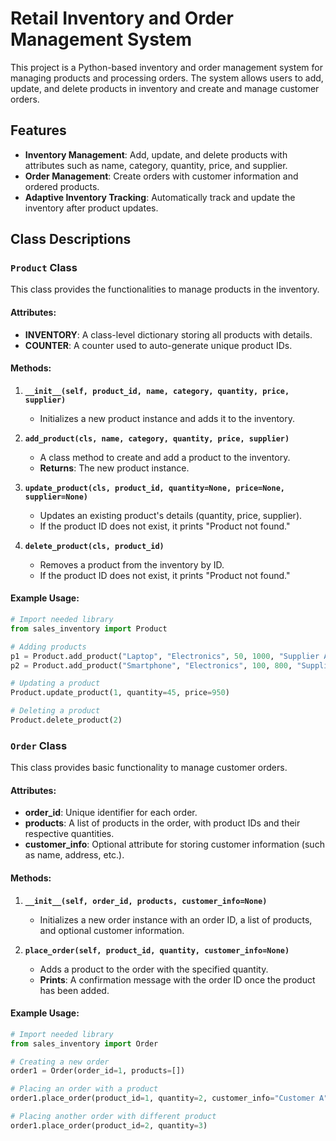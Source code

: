 # Retail Inventory and Order Management System

This project is a Python-based inventory and order management system for managing products and processing orders. The system allows users to add, update, and delete products in inventory and create and manage customer orders.

## Features

- **Inventory Management**: Add, update, and delete products with attributes such as name, category, quantity, price, and supplier.
- **Order Management**: Create orders with customer information and ordered products.
- **Adaptive Inventory Tracking**: Automatically track and update the inventory after product updates.

## Class Descriptions

### `Product` Class

This class provides the functionalities to manage products in the inventory.

#### Attributes:
- **INVENTORY**: A class-level dictionary storing all products with details.
- **COUNTER**: A counter used to auto-generate unique product IDs.

#### Methods:
1. **`__init__(self, product_id, name, category, quantity, price, supplier)`**
   - Initializes a new product instance and adds it to the inventory.

2. **`add_product(cls, name, category, quantity, price, supplier)`**
   - A class method to create and add a product to the inventory.
   - **Returns**: The new product instance.

3. **`update_product(cls, product_id, quantity=None, price=None, supplier=None)`**
   - Updates an existing product's details (quantity, price, supplier).
   - If the product ID does not exist, it prints "Product not found."

4. **`delete_product(cls, product_id)`**
   - Removes a product from the inventory by ID.
   - If the product ID does not exist, it prints "Product not found."

#### Example Usage:
```python
# Import needed library
from sales_inventory import Product

# Adding products
p1 = Product.add_product("Laptop", "Electronics", 50, 1000, "Supplier A")
p2 = Product.add_product("Smartphone", "Electronics", 100, 800, "Supplier B")

# Updating a product
Product.update_product(1, quantity=45, price=950)

# Deleting a product
Product.delete_product(2)
```

### `Order` Class

This class provides basic functionality to manage customer orders.

#### Attributes:
- **order_id**: Unique identifier for each order.
- **products**: A list of products in the order, with product IDs and their respective quantities.
- **customer_info**: Optional attribute for storing customer information (such as name, address, etc.).

#### Methods:
1. **`__init__(self, order_id, products, customer_info=None)`**
   - Initializes a new order instance with an order ID, a list of products, and optional customer information.

2. **`place_order(self, product_id, quantity, customer_info=None)`**
   - Adds a product to the order with the specified quantity.
   - **Prints**: A confirmation message with the order ID once the product has been added.

#### Example Usage:
```python
# Import needed library
from sales_inventory import Order

# Creating a new order
order1 = Order(order_id=1, products=[])

# Placing an order with a product
order1.place_order(product_id=1, quantity=2, customer_info="Customer A")

# Placing another order with different product
order1.place_order(product_id=2, quantity=3)
```
